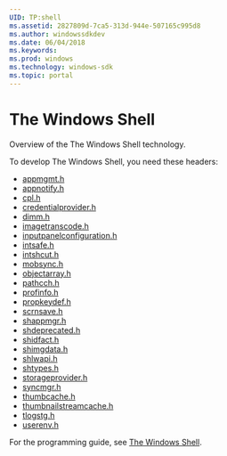 ```yaml
---
UID: TP:shell
ms.assetid: 2827809d-7ca5-313d-944e-507165c995d8
ms.author: windowssdkdev
ms.date: 06/04/2018
ms.keywords: 
ms.prod: windows
ms.technology: windows-sdk
ms.topic: portal
---
```


# The Windows Shell



Overview of the The Windows Shell technology.

To develop The Windows Shell, you need these headers:

 * [appmgmt.h](..\appmgmt\index.md)
 * [appnotify.h](..\appnotify\index.md)
 * [cpl.h](..\cpl\index.md)
 * [credentialprovider.h](..\credentialprovider\index.md)
 * [dimm.h](..\dimm\index.md)
 * [imagetranscode.h](..\imagetranscode\index.md)
 * [inputpanelconfiguration.h](..\inputpanelconfiguration\index.md)
 * [intsafe.h](..\intsafe\index.md)
 * [intshcut.h](..\intshcut\index.md)
 * [mobsync.h](..\mobsync\index.md)
 * [objectarray.h](..\objectarray\index.md)
 * [pathcch.h](..\pathcch\index.md)
 * [profinfo.h](..\profinfo\index.md)
 * [propkeydef.h](..\propkeydef\index.md)
 * [scrnsave.h](..\scrnsave\index.md)
 * [shappmgr.h](..\shappmgr\index.md)
 * [shdeprecated.h](..\shdeprecated\index.md)
 * [shidfact.h](..\shidfact\index.md)
 * [shimgdata.h](..\shimgdata\index.md)
 * [shlwapi.h](..\shlwapi\index.md)
 * [shtypes.h](..\shtypes\index.md)
 * [storageprovider.h](..\storageprovider\index.md)
 * [syncmgr.h](..\syncmgr\index.md)
 * [thumbcache.h](..\thumbcache\index.md)
 * [thumbnailstreamcache.h](..\thumbnailstreamcache\index.md)
 * [tlogstg.h](..\tlogstg\index.md)
 * [userenv.h](..\userenv\index.md)

For the programming guide, see [The Windows Shell](/windows/desktop/shell).
